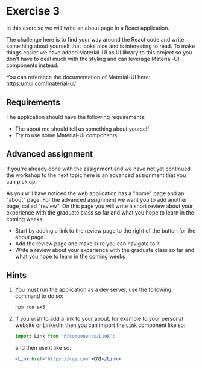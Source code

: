 # Exercise 3

In this exercise we will write an about page in a React application.

The challenge here is to find your way around the React code and write something about yourself that looks nice and is
interesting to read. To make things easier we have added Material-UI as UI library to this project so you don't have to
deal much with the styling and can leverage Material-UI components instead.

You can reference the documentation of Material-UI here: <https://mui.com/material-ui/>

## Requirements

The application should have the following requirements:

-   The about me should tell us something about yourself
-   Try to use some Material-UI components

## Advanced assignment

If you're already done with the assignment and we have not yet continued the workshop to the next topic here is an
advanced assignment that you can pick up.

As you will have noticed the web application has a "home" page and an "about" page. For the advanced assignment we want
you to add another page, called "review". On this page you will write a short review about your experience with the
graduate class so far and what you hope to learn in the coming weeks.

-   Start by adding a link to the review page to the right of the button for the about page.
-   Add the review page and make sure you can navigate to it
-   Write a review about your experience with the graduate class so far and what you hope to learn in the coming weeks

## Hints

1. You must run the application as a dev server, use the following command to do so:

    ```bash
    npm run ex3
    ```

2. If you wish to add a link to your about, for example to your personal website or LinkedIn then you can import the
   `Link` component like so:

    ```js
    import Link from '@/components/Link';
    ```

    and then use it like so:

    ```jsx
    <Link href="https://cgi.com">CGI</Link>
    ```
